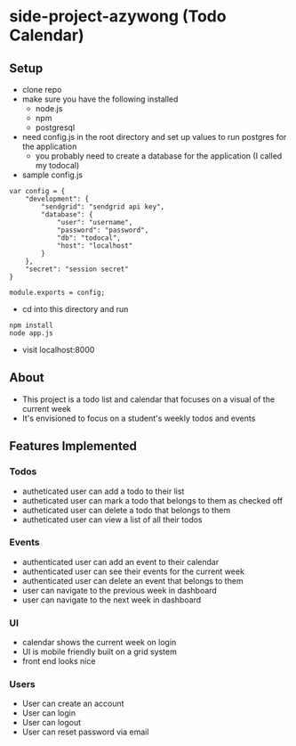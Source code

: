 # side-project-azywong (Todo Calendar)
## Setup
  - clone repo
  - make sure you have the following installed
    - node.js
    - npm
    - postgresql
  - need config.js in the root directory and set up values to run postgres for the application
    - you probably need to create a database for the application (I called my todocal)
  - sample config.js
```
var config = {
    "development": {
        "sendgrid": "sendgrid api key",
        "database": {
            "user": "username",
            "password": "password",
            "db": "todocal",
            "host": "localhost"
        }
    },
    "secret": "session secret"
}

module.exports = config;
```
  - cd into this directory and run
```
npm install
node app.js
```
  - visit localhost:8000
## About
 - This project is a todo list and calendar that focuses on a visual of the current week
 - It's envisioned to focus on a student's weekly todos and events
## Features Implemented
### Todos
  - autheticated user can add a todo to their list
  - autheticated user can mark a todo that belongs to them as checked off
  - autheticated user can delete a todo that belongs to them
  - autheticated user can view a list of all their todos
### Events
  - authenticated user can add an event to their calendar
  - authenticated user can see their events for the current week
  - authenticated user can delete an event that belongs to them
  - user can navigate to the previous week in dashboard
  - user can navigate to the next week in dashboard
### UI
  - calendar shows the current week on login
  - UI is mobile friendly built on a grid system
  - front end looks nice
### Users
  - User can create an account
  - User can login
  - User can logout
  - User can reset password via email
